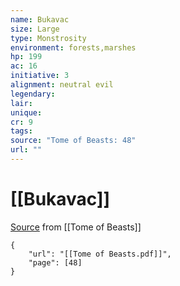 ```yaml
---
name: Bukavac
size: Large
type: Monstrosity
environment: forests,marshes
hp: 199
ac: 16
initiative: 3
alignment: neutral evil
legendary: 
lair: 
unique: 
cr: 9
tags: 
source: "Tome of Beasts: 48"
url: ""
---
```

# [[Bukavac]]

[Source](zotero://open-pdf/library/items/ULEQWHJM?page=48) from [[Tome of Beasts]]

```pdf
{
	"url": "[[Tome of Beasts.pdf]]",
	"page": [48]
}
```


